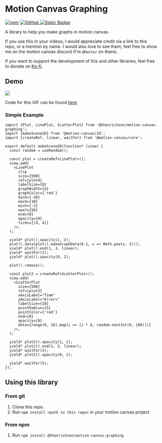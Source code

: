 # Motion Canvas Graphing

[![npm](https://img.shields.io/npm/v/%40hhenrichsen%2Fmotion-canvas-graphing?style=for-the-badge&logo=npm)](https://www.npmjs.com/package/@hhenrichsen/motion-canvas-graphing)
[![GitHub](https://img.shields.io/github/v/tag/hhenrichsen/motion-canvas-graphing?style=for-the-badge&logo=github&label=GitHub) ](https://github.com/hhenrichsen/motion-canvas-graphing)
[![Static Badge](https://img.shields.io/badge/Donate-Kofi?style=for-the-badge&label=KoFi&color=%23FF5722)](https://ko-fi.com/hhenrichsen)

A library to help you make graphs in motion canvas.

If you use this in your videos, I would appreciate credit via a link to this
repo, or a mention by name. I would also love to see them; feel free to show me
on the motion canvas discord (I'm `@Hunter` on there).

If you want to support the development of this and other libraries, feel free to
donate on [Ko-fi](https://ko-fi.com/hhenrichsen).

## Demo

![](https://github.com/hhenrichsen/motion-canvas-graphing/releases/download/latest/output-big.gif)

Code for this GIF can be found
[here](https://github.com/hhenrichsen/motion-canvas-graphing/blob/main/test/src/scenes/test.tsx)

### Simple Example

```tsx
import {Plot, LinePlot, ScatterPlot} from '@hhenrichsen/motion-canvas-graphing';
import {makeScene2D} from '@motion-canvas/2d';
import {createRef, linear, waitFor} from '@motion-canvas/core';

export default makeScene2D(function* (view) {
  const random = useRandom();

  const plot = createRef<LinePlot>();
  view.add(
    <LinePlot
      clip
      size={500}
      ref={plot4}
      labelSize={0}
      graphWidth={4}
      graphColor={'red'}
      minX={-10}
      maxX={10}
      minY={-2}
      maxY={50}
      end={0}
      opacity={0}
      ticks={[4, 4]}
    />,
  );

  yield* plot().opacity(1, 2);
  plot().data(plot().makeGraphData(0.1, x => Math.pow(x, 2)));
  yield* plot().end(1, 3, linear);
  yield* waitFor(2);
  yield* plot().opacity(0, 2);

  plot().remove();

  const plot2 = createRef<ScatterPlot>();
  view.add(
    <ScatterPlot
      size={500}
      ref={plot3}
      xAxisLabel="Time"
      yAxisLabel="Errors"
      labelSize={10}
      pointRadius={5}
      pointColor={'red'}
      end={0}
      opacity={0}
      data={range(0, 26).map(i => [i * 4, random.nextInt(0, 100)])}
    />,
  );

  yield* plot2().opacity(1, 2);
  yield* plot2().end(1, 3, linear);
  yield* waitFor(2);
  yield* plot2().opacity(0, 2);

  yield* waitFor(5);
});
```

## Using this library

### From git

1. Clone this repo.
1. Run `npm install <path to this repo>` in your motion canvas project

### From npm

1. Run `npm install @hhenrichsen/motion-canvas-graphing`

